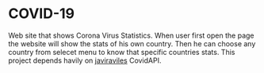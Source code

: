 # COVID-19
Web site that shows Corona Virus Statistics.
When user first open the page the website will show the stats of his own country. Then he can choose 
any country from selecet menu to know that specific countries stats.
This project depends havily on [javiraviles](https://github.com/javieraviles/covidAPI) CovidAPI.
